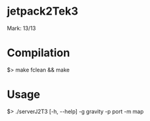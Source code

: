 # jetpack2Tek3

Mark: 13/13

# Compilation
$> make fclean && make

# Usage
$> ./serverJ2T3 [-h, --help] -g gravity -p port -m map
